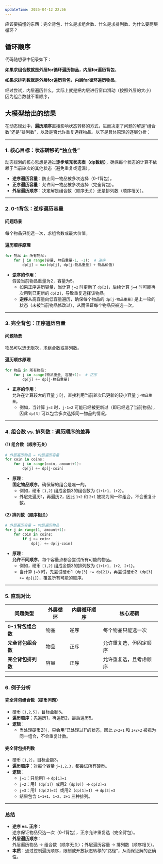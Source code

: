 ```yaml
---
updateTime: 2025-04-12 22:56
---
```

应该要搞懂的东西：完全背包、什么是求组合数、什么是求排列数、为什么要两层循环？

## 循环顺序
代码随想录中记录如下：

**如果求组合数就是外层for循环遍历物品，内层for遍历背包**。

**如果求排列数就是外层for遍历背包，内层for循环遍历物品**。

经过尝试，内层遍历什么，实际上就是把内层进行窗口滑动（按照外层的大小）
因为组合数就不看顺序，

## 大模型给出的结果

在动态规划中，**遍历顺序**直接影响状态转移的方式，进而决定了问题的解是“组合数”还是“排列数”，以及是否允许重复选择物品。以下是具体原理的逐层分析：

---

### **1. 核心目标：状态转移的“独立性”**
动态规划的核心思想是通过**逐步填充状态表（dp数组）**，确保每个状态的计算不依赖于当前轮次的其他状态（避免重复或遗漏）。  
- **逆序遍历容量**：防止同一物品被多次选择（0-1背包）。  
- **正序遍历容量**：允许同一物品被多次选择（完全背包）。  
- **外层遍历顺序**：决定解是组合数（顺序无关）还是排列数（顺序相关）。

---

### **2. 0-1背包：逆序遍历容量**
#### **问题场景**  
每个物品只能选一次，求组合数或最大价值。  
#### **遍历顺序原理**  
```python
for 物品 in 所有物品:
    for j in range(容量, 物品重量-1, -1):  # 逆序
        dp[j] = max(dp[j], dp[j-物品重量] + 物品价值)
```
- **逆序的作用**：  
  假设当前物品重量为2，容量为5。  
  - 如果正序遍历容量，当计算 `j=2` 时更新了 `dp[2]`，后续计算 `j=4` 时可能再次用到已更新的 `dp[2]`，导致重复选择该物品。  
  - **逆序**从高容量向低容量遍历，确保每个物品的 `dp[j-物品重量]` 是上一轮的状态（未被当前物品修改过），从而保证每个物品只被选一次。

---

### **3. 完全背包：正序遍历容量**
#### **问题场景**  
物品可以选无限次，求组合数或排列数。  
#### **遍历顺序原理**  
```python
for 物品 in 所有物品:
    for j in range(物品重量, 容量+1):  # 正序
        dp[j] += dp[j-物品重量]
```
- **正序的作用**：  
  允许在计算较大的容量 `j` 时，直接利用当前轮次已更新的较小容量 `j-物品重量`。  
  - 例如，当计算 `j=3` 时，`j-1=2` 可能已经被更新过（即已经选了当前物品），因此 `dp[3]` 可以包含多次选择同一物品的情况。

---

### **4. 组合数 vs. 排列数：遍历顺序的差异**
#### **(1) 组合数（顺序无关）**
```python
# 外层遍历物品 → 内层遍历容量
for coin in coins:
    for j in range(coin, amount+1):
        dp[j] += dp[j-coin]
```
- **原理**：  
  **固定物品顺序**，确保解的组合是唯一的。  
  - 例如，硬币 `[1,2]` 组成金额3的组合数为 `{1+1+1, 1+2}`。  
  - 外层先遍历1，再遍历2，因此 `1+2` 和 `2+1` 被视为同一种组合，不会重复计数。

#### **(2) 排列数（顺序相关）**
```python
# 外层遍历容量 → 内层遍历物品
for j in range(1, amount+1):
    for coin in coins:
        if j >= coin:
            dp[j] += dp[j-coin]
```
- **原理**：  
  **允许不同顺序**，每个容量点都会尝试所有可能的物品。  
  - 例如，硬币 `[1,2]` 组成金额3的排列数为 `{1+1+1, 1+2, 2+1}`。  
  - 当计算 `j=3` 时，先尝试硬币1（`dp[3] += dp[2]`），再尝试硬币2（`dp[3] += dp[1]`），覆盖所有可能的顺序。

---

### **5. 直观对比**
| **问题类型**       | 外层循环 | 内层循环顺序 | 核心逻辑                     |
|--------------------|----------|--------------|----------------------------|
| **0-1背包组合数**  | 物品     | 逆序         | 每个物品只能选一次           |
| **完全背包组合数** | 物品     | 正序         | 允许重复选，但固定顺序       |
| **完全背包排列数** | 容量     | 正序         | 允许重复选，且考虑顺序       |

---

### **6. 例子分析**
#### **完全背包组合数（硬币问题）**
- 硬币 `[1,2,5]`，目标金额5。  
- **遍历顺序**：先遍历1，再遍历2，最后遍历5。  
- **逻辑**：  
  - 当处理硬币2时，只会用“已处理过1”的状态，因此 `2+2+1` 和 `1+2+2` 被视为同一组合，不会重复计数。

#### **完全背包排列数**
- 硬币 `[1,2]`，目标金额3。  
- **遍历顺序**：对每个容量 `j=1,2,3`，都尝试所有硬币。  
- **逻辑**：  
  - `j=1`：只能用1 → `dp[1]=1`  
  - `j=2`：用1（`dp[1]`）或用2（`dp[0]`）→ `dp[2]=2`  
  - `j=3`：用1（`dp[2]=2`）或用2（`dp[1]=1`）→ `dp[3]=3`  
  - 结果包含 `1+1+1`、`1+2`、`2+1` 三种排列。

---

### **总结**
- **逆序 vs. 正序**：  
  逆序保证物品只选一次（0-1背包），正序允许重复选（完全背包）。  
- **外层遍历顺序**：  
  外层遍历物品 → 组合数（顺序无关）；外层遍历容量 → 排列数（顺序相关）。  
- **本质**：通过控制遍历顺序，限制或开放状态转移的“路径”，从而保证解的正确性。